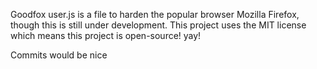Goodfox user.js is a file to harden the popular browser Mozilla Firefox, though this is still under development.
This project uses the MIT license which means this project is open-source! yay!

Commits would be nice
